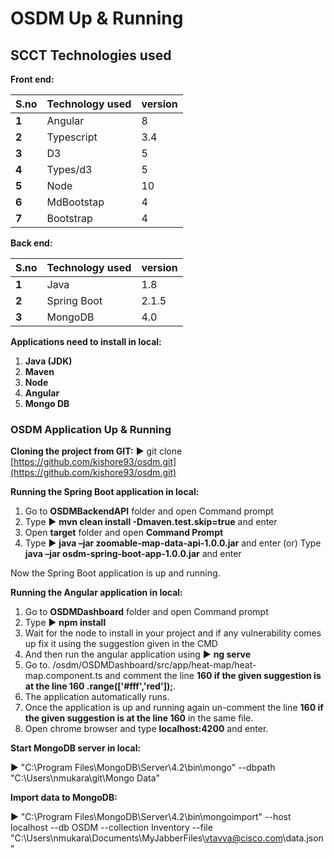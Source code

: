 # OSDM Up &amp; Running

## SCCT Technologies used

**Front end:**

| **S.no** | **Technology used** | **version** |
| --- | --- | --- |
| **1** | Angular | 8 |
| **2** | Typescript | 3.4 |
| **3** | D3 | 5 |
| **4** | Types/d3 | 5 |
| **5** | Node | 10 |
| **6** | MdBootstap | 4 |
| **7** | Bootstrap | 4 |

**Back end:**

| **S.no** | **Technology used** | **version** |
| --- | --- | --- |
| **1** | Java | 1.8 |
| **2** | Spring Boot | 2.1.5 |
| **3** | MongoDB | 4.0 |

**Applications need to install in local:**

1. **Java (JDK)**
2. **Maven**
3. **Node**
4. **Angular**
5. **Mongo DB**

### OSDM Application Up &amp; Running

**Cloning the project from GIT:** :arrow_forward: git clone [https://github.com/kishore93/osdm.git](https://github.com/kishore93/osdm.git)

**Running the Spring Boot application in local:**

1. Go to **OSDMBackendAPI** folder and open Command prompt
2. Type :arrow_forward: **mvn clean install -Dmaven.test.skip=true** and enter
3. Open **target** folder and open **Command Prompt**
4. Type :arrow_forward: **java –jar zoomable-map-data-api-1.0.0.jar** and enter (or) Type **java –jar osdm-spring-boot-app-1.0.0.jar** and enter

Now the Spring Boot application is up and running.

**Running the Angular application in local:**

1. Go to **OSDMDashboard** folder and open Command prompt
2. Type :arrow_forward: **npm install**
3. Wait for the node to install in your project and if any vulnerability comes up fix it using the suggestion given in the CMD
4. And then run the angular application using :arrow_forward: **ng serve**
5. Go to. /osdm/OSDMDashboard/src/app/heat-map/heat-map.component.ts and comment the line **160 if the given suggestion is at the line 160 .range([&#39;#fff&#39;,&#39;red&#39;]);**.
6. The application automatically runs.
7. Once the application is up and running again un-comment the line **160 if the given suggestion is at the line 160** in the same file.
8. Open chrome browser and type **localhost:4200** and enter.

**Start MongoDB server in local:**

:arrow_forward: &quot;C:\Program Files\MongoDB\Server\4.2\bin\mongo&quot; --dbpath &quot;C:\Users\nmukara\git\Mongo Data&quot;

**Import data to MongoDB:**

:arrow_forward: &quot;C:\Program Files\MongoDB\Server\4.2\bin\mongoimport&quot; --host localhost --db OSDM --collection Inventory --file &quot;C:\Users\nmukara\Documents\MyJabberFiles\vtavva@cisco.com\data.json&quot;
